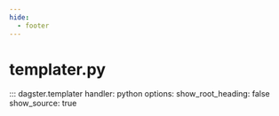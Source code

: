 ```yaml
---
hide:
  - footer
---
```

# templater.py

::: dagster.templater
    handler: python
    options:
      show_root_heading: false
      show_source: true
